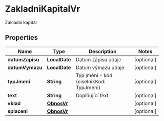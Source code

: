 

# ZakladniKapitalVr

 Základní kapitál

## Properties

| Name | Type | Description | Notes |
|------------ | ------------- | ------------- | -------------|
|**datumZapisu** | **LocalDate** | Datum zápisu údaje |  [optional] |
|**datumVymazu** | **LocalDate** | Datum výmazu údaje |  [optional] |
|**typJmeni** | **String** | Typ jmění - kód (ciselnikKod: TypJmeni) |  [optional] |
|**text** | **String** | Doplňující text |  [optional] |
|**vklad** | [**ObnosVr**](ObnosVr.md) |  |  [optional] |
|**splaceni** | [**ObnosVr**](ObnosVr.md) |  |  [optional] |



